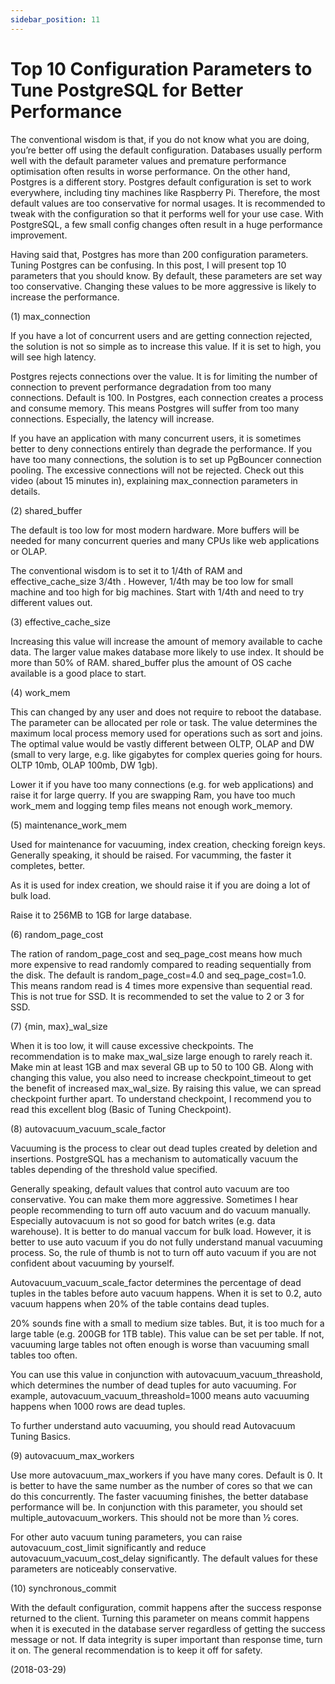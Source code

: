```yaml
---
sidebar_position: 11
---
```


# Top 10 Configuration Parameters to Tune PostgreSQL for Better Performance

The conventional wisdom is that, if you do not know what you are doing, you’re better off using the default configuration. Databases usually perform well with the default parameter values and premature performance optimisation often results in worse performance. On the other hand, Postgres is a different story. Postgres default configuration is set to work everywhere, including tiny machines like Raspberry Pi. Therefore, the most default values are too conservative for normal usages. It is recommended to tweak with the configuration so that it performs well for your use case. With PostgreSQL, a few small config changes often result in a huge performance improvement.

Having said that, Postgres has more than 200 configuration parameters. Tuning Postgres can be confusing. In this post, I will present top 10 parameters that you should know. By default, these parameters are set way too conservative. Changing these values to be more aggressive is likely to increase the performance.

(1) max_connection

If you have a lot of concurrent users and are getting connection rejected, the solution is not so simple as to increase this value. If it is set to high, you will see high latency.

Postgres rejects connections over the value. It is for limiting the number of connection to prevent performance degradation from too many connections. Default is 100. In Postgres, each connection creates a process and consume memory. This means Postgres will suffer from too many connections. Especially, the latency will increase.

If you have an application with many concurrent users, it is sometimes better to deny connections entirely than degrade the performance. If you have too many connections, the solution is to set up PgBouncer connection pooling. The excessive connections will not be rejected. Check out this video (about 15 minutes in), explaining max_connection parameters in details.

(2) shared_buffer

The default is too low for most modern hardware. More buffers will be needed for many concurrent queries and many CPUs like web applications or OLAP.

The conventional wisdom is to set it to 1/4th of RAM and effective_cache_size 3/4th . However, 1/4th may be too low for small machine and too high for big machines. Start with 1/4th and need to try different values out.

(3) effective_cache_size

Increasing this value will increase the amount of memory available to cache data. The larger value makes database more likely to use index. It should be more than 50% of RAM. shared_buffer plus the amount of OS cache available is a good place to start.

(4) work_mem

This can changed by any user and does not require to reboot the database. The parameter can be allocated per role or task. The value determines the maximum local process memory used for operations such as sort and joins. The optimal value would be vastly different between OLTP, OLAP and DW (small to very large, e.g. like gigabytes for complex queries going for hours. OLTP 10mb, OLAP 100mb, DW 1gb).

Lower it if you have too many connections (e.g. for web applications) and raise it for large querry. If you are swapping Ram, you have too much work_mem and logging temp files means not enough work_memory.

(5) maintenance_work_mem

Used for maintenance for vacuuming, index creation, checking foreign keys. Generally speaking, it should be raised. For vacumming, the faster it completes, better.

As it is used for index creation, we should raise it if you are doing a lot of bulk load.

Raise it to 256MB to 1GB for large database.

(6) random_page_cost

The ration of random_page_cost and seq_page_cost means how much more expensive to read randomly compared to reading sequentially from the disk. The default is random_page_cost=4.0 and seq_page_cost=1.0. This means random read is 4 times more expensive than sequential read. This is not true for SSD. It is recommended to set the value to 2 or 3 for SSD.

(7) {min, max}\_wal_size

When it is too low, it will cause excessive checkpoints. The recommendation is to make max_wal_size large enough to rarely reach it. Make min at least 1GB and max several GB up to 50 to 100 GB. Along with changing this value, you also need to increase checkpoint_timeout to get the benefit of increased max_wal_size. By raising this value, we can spread checkpoint further apart. To understand checkpoint, I recommend you to read this excellent blog (Basic of Tuning Checkpoint).

(8) autovacuum_vacuum_scale_factor

Vacuuming is the process to clear out dead tuples created by deletion and insertions. PostgreSQL has a mechanism to automatically vacuum the tables depending of the threshold value specified.

Generally speaking, default values that control auto vacuum are too conservative. You can make them more aggressive. Sometimes I hear people recommending to turn off auto vacuum and do vacuum manually. Especially autovacuum is not so good for batch writes (e.g. data warehouse). It is better to do manual vaccum for bulk load. However, it is better to use auto vacuum if you do not fully understand manual vacuuming process. So, the rule of thumb is not to turn off auto vacuum if you are not confident about vacuuming by yourself.

Autovacuum_vacuum_scale_factor determines the percentage of dead tuples in the tables before auto vacuum happens. When it is set to 0.2, auto vacuum happens when 20% of the table contains dead tuples.

20% sounds fine with a small to medium size tables. But, it is too much for a large table (e.g. 200GB for 1TB table). This value can be set per table. If not, vacuuming large tables not often enough is worse than vacuuming small tables too often.

You can use this value in conjunction with autovacuum_vacuum_threashold, which determines the number of dead tuples for auto vacuuming. For example, autovacuum_vacuum_threashold=1000 means auto vacuuming happens when 1000 rows are dead tuples.

To further understand auto vacuuming, you should read Autovacuum Tuning Basics.

(9) autovacuum_max_workers

Use more autovacuum_max_workers if you have many cores. Default is 0. It is better to have the same number as the number of cores so that we can do this concurrently. The faster vacuuming finishes, the better database performance will be. In conjunction with this parameter, you should set multiple_autovacuum_workers. This should not be more than ½ cores.

For other auto vacuum tuning parameters, you can raise autovacuum_cost_limit significantly and reduce autovacuum_vacuum_cost_delay significantly. The default values for these parameters are noticeably conservative.

(10) synchronous_commit

With the default configuration, commit happens after the success response returned to the client. Turning this parameter on means commit happens when it is executed in the database server regardless of getting the success message or not. If data integrity is super important than response time, turn it on. The general recommendation is to keep it off for safety.

(2018-03-29)
